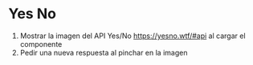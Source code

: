 # Yes No

1. Mostrar la imagen del API Yes/No https://yesno.wtf/#api al cargar el componente
2. Pedir una nueva respuesta al pinchar en la imagen
